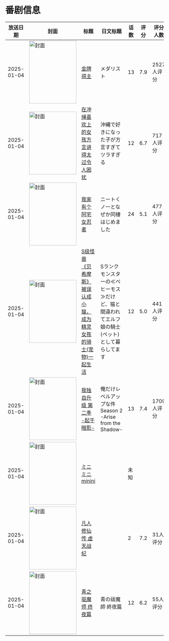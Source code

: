 # 番剧信息

|放送日期|封面|标题|日文标题|话数|评分|评分人数|
|---|---|---|---|---|---|---|
|2025-01-04|<img src="https://lain.bgm.tv/pic/cover/c/ce/3c/430699_hsj90.jpg" alt="封面" style="width:150px;height:200px;object-fit:cover;">|[金牌得主](https://bangumi.tv/subject/430699)|メダリスト|13|7.9|2527人评分|
|2025-01-04|<img src="https://lain.bgm.tv/pic/cover/c/76/82/443930_Jku1A.jpg" alt="封面" style="width:150px;height:200px;object-fit:cover;">|[在冲绳喜欢上的女孩方言讲得太过令人困扰](https://bangumi.tv/subject/443930)|沖縄で好きになった子が方言すぎてツラすぎる|12|6.7|717人评分|
|2025-01-04|<img src="https://lain.bgm.tv/pic/cover/c/8e/1a/479922_xqtl0.jpg" alt="封面" style="width:150px;height:200px;object-fit:cover;">|[我家有个阿宅女忍者](https://bangumi.tv/subject/479922)|ニートくノ一となぜか同棲はじめました|24|5.1|477人评分|
|2025-01-04|<img src="https://lain.bgm.tv/pic/cover/c/0e/9b/485469_qv0QM.jpg" alt="封面" style="width:150px;height:200px;object-fit:cover;">|[S级怪兽《贝希摩斯》被误认成小猫，成为精灵女孩的骑士(宠物)一起生活](https://bangumi.tv/subject/485469)|Sランクモンスターの≪ベヒーモス≫だけど、猫と間違われてエルフ娘の騎士(ペット)として暮らしてます|12|5.0|441人评分|
|2025-01-04|<img src="https://lain.bgm.tv/pic/cover/c/d8/5d/487630_5YZQ6.jpg" alt="封面" style="width:150px;height:200px;object-fit:cover;">|[我独自升级 第二季 -起于暗影-](https://bangumi.tv/subject/487630)|俺だけレベルアップな件 Season 2 -Arise from the Shadow-|13|7.4|1709人评分|
|2025-01-04|<img src="https://lain.bgm.tv/pic/cover/c/9a/e4/529580_333Wq.jpg" alt="封面" style="width:150px;height:200px;object-fit:cover;">|[ミニミニ minini](https://bangumi.tv/subject/529580)||未知|||
|2025-01-04|<img src="https://lain.bgm.tv/pic/cover/c/5b/74/530751_WkaYI.jpg" alt="封面" style="width:150px;height:200px;object-fit:cover;">|[凡人修仙传 虚天战纪](https://bangumi.tv/subject/530751)||2|7.2|31人评分|
|2025-01-04|<img src="https://lain.bgm.tv/pic/cover/c/1f/6a/531834_h383L.jpg" alt="封面" style="width:150px;height:200px;object-fit:cover;">|[青之驱魔师 终夜篇](https://bangumi.tv/subject/531834)|青の祓魔師 終夜篇|12|6.2|55人评分|

